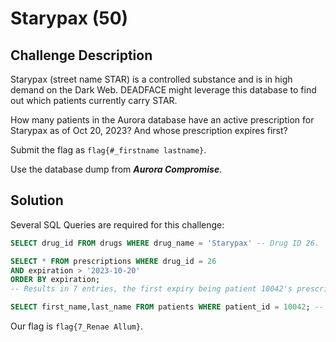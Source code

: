 # Starypax (50)

## Challenge Description
Starypax (street name STAR) is a controlled substance and is in high demand on the Dark Web. DEADFACE might leverage this database to find out which patients currently carry STAR.

How many patients in the Aurora database have an active prescription for Starypax as of Oct 20, 2023? And whose prescription expires first?

Submit the flag as ```flag{#_firstname lastname}```.

Use the database dump from ***Aurora Compromise***.

## Solution
Several SQL Queries are required for this challenge:
```sql
SELECT drug_id FROM drugs WHERE drug_name = 'Starypax' -- Drug ID 26.

SELECT * FROM prescriptions WHERE drug_id = 26 
AND expiration > '2023-10-20' 
ORDER BY expiration; 
-- Results in 7 entries, the first expiry being patient 10042's prescription.

SELECT first_name,last_name FROM patients WHERE patient_id = 10042; -- Renae Allum
```

Our flag is ```flag{7_Renae Allum}```.